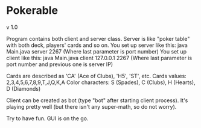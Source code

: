 Pokerable
=========
v 1.0

Program contains both client and server class. Server is like "poker table" with both deck, players' cards and so on.
You set up server like this: java Main.java server 2267 (Where last parameter is port number)
You set up client like this: java Main.java client 127.0.0.1 2267 (Where last parameter is port number and previous one is server IP)

Cards are described as 'CA' (Ace of Clubs), 'H5', 'ST', etc.
Cards values: 2,3,4,5,6,7,8,9,T,J,Q,K,A
Color characters: S (Spades), C (Clubs), H (Hearts), D (Diamonds)

Client can be created as bot (type "bot" after starting client process). It's playing pretty well (but there isn't any super-math, so do not worry).

Try to have fun. GUI is on the go.

